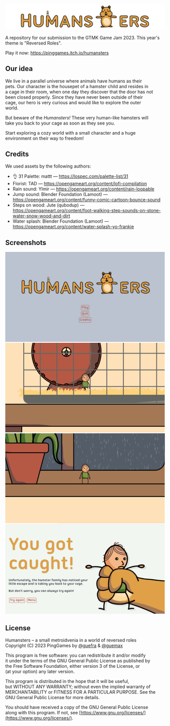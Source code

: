 ![Humansters](https://github.com/PingGames/GMTK-2023/blob/development/src/sprites/ui/title.png)

A repository for our submission to the GTMK Game Jam 2023. This year's\
theme is "Reversed Roles".

Play it now: https://pinggames.itch.io/humansters

## Our idea

We live in a parallel universe where animals have humans as their\
pets. Our character is the housepet of a hamster child and resides in\
a cage in their room, when one day they discover that the door has not\
been closed properly. Since they have never been outside of their\
cage, our hero is very curious and would like to explore the outer\
world.

But beware of the *Humansters!* These very human-like hamsters will\
take you back to your cage as soon as they see you.

Start exploring a cozy world with a small character and a huge\
environment on their way to freedom!

## Credits

We used assets by the following authors:

 - 👌 31 Palette: mattt &mdash; https://lospec.com/palette-list/31
 - Florist: TAD &mdash; https://opengameart.org/content/lofi-compilation
 - Rain sound: Ylmir &mdash; https://opengameart.org/content/rain-loopable
 - Jump sound: Blender Foundation (Lamoot) &mdash; https://opengameart.org/content/funny-comic-cartoon-bounce-sound
 - Steps on wood: Jute (qubodup) &mdash; https://opengameart.org/content/foot-walking-step-sounds-on-stone-water-snow-wood-and-dirt
 - Water splash: Blender Foundation (Lamoot) &mdash; https://opengameart.org/content/water-splash-yo-frankie

## Screenshots

![Image of menu](https://github.com/PingGames/GMTK-2023/blob/artwork/src/sprites/screenshot-1.png)
![Image of main character standing in the hamster cage](https://github.com/PingGames/GMTK-2023/blob/artwork/src/sprites/screenshot-2.png)
![Image of main character standing on the ledge](https://github.com/PingGames/GMTK-2023/blob/artwork/src/sprites/screenshot-3.png)
![Image of the 'You got caugth!' screen](https://github.com/PingGames/GMTK-2023/blob/artwork/src/sprites/screenshot-4.png)


## License

Humansters &ndash; a small metroidvenia in a world of reversed roles\
Copyright (C) 2023 PingGames by [@guefra](https://github.com/guefra) 
&amp; [@guemax](https://github.com/guemax)

This program is free software: you can redistribute it and/or modify\
it under the terms of the GNU General Public License as published by\
the Free Software Foundation, either version 3 of the License, or\
(at your option) any later version.

This program is distributed in the hope that it will be useful,\
but WITHOUT ANY WARRANTY; without even the implied warranty of\
MERCHANTABILITY or FITNESS FOR A PARTICULAR PURPOSE.  See the\
GNU General Public License for more details.

You should have received a copy of the GNU General Public License\
along with this program.  If not, see [https://www.gnu.org/licenses/](https://www.gnu.org/licenses/).

